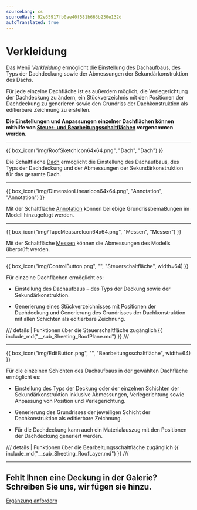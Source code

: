 ```yaml
---
sourceLang: cs
sourceHash: 92e35917fb0ae40f581b663b230e132d
autoTranslated: true
---
```


# Verkleidung

<p>Das Menü <u><i>Verkleidung</i></u> ermöglicht die Einstellung des Dachaufbaus, des Typs der Dachdeckung sowie der Abmessungen der Sekundärkonstruktion des Dachs.</p>

<p>Für jede einzelne Dachfläche ist es außerdem möglich, die Verlegerichtung der Dachdeckung zu ändern, ein Stückverzeichnis mit den Positionen der Dachdeckung zu generieren sowie den Grundriss der Dachkonstruktion als editierbare Zeichnung zu erstellen.</p>

<p><b>Die Einstellungen und Anpassungen einzelner Dachflächen können mithilfe von <u>Steuer- und Bearbeitungsschaltflächen</u> vorgenommen werden.</b></p>

<hr class="main"> <!-- Vodorovná čára jako oddělovač sekce -->

{{ box_icon("img/RoofSketchIcon64x64.png", "Dach", "Dach") }}

<p>Die Schaltfläche <u>Dach</u> ermöglicht die Einstellung des Dachaufbaus, des Typs der Dachdeckung und der Abmessungen der Sekundärkonstruktion für das gesamte Dach.</p>

<hr class="main"> <!-- Vodorovná čára jako oddělovač sekce -->

{{ box_icon("img/DimensionLinearIcon64x64.png", "Annotation", "Annotation") }}

<p>Mit der Schaltfläche <u>Annotation</u> können beliebige Grundrissbemaßungen im Modell hinzugefügt werden.</p>

<hr class="main"> <!-- Vodorovná čára jako oddělovač sekce -->

{{ box_icon("img/TapeMeasureIcon64x64.png", "Messen", "Messen") }}

<p>Mit der Schaltfläche <u>Messen</u> können die Abmessungen des Modells überprüft werden.</p>

<hr class="main"> <!-- Vodorovná čára jako oddělovač sekce -->

{{ box_icon("img/ControlButton.png", "", "Steuerschaltfläche", width=64) }}

<p>Für einzelne Dachflächen ermöglicht es:</p>

<ul>
  <li><p>Einstellung des Dachaufbaus – des Typs der Deckung sowie der Sekundärkonstruktion.</p></li>
  <li><p>Generierung eines Stückverzeichnisses mit Positionen der Dachdeckung und Generierung des Grundrisses der Dachkonstruktion mit allen Schichten als editierbare Zeichnung.</p></li>
</ul>

/// details | Funktionen über die Steuerschaltfläche zugänglich
{{ include_md("__sub_Sheeting_RoofPlane.md") }}
///



<hr class="main"> <!-- Vodorovná čára jako oddělovač sekce -->

{{ box_icon("img/EditButton.png", "", "Bearbeitungsschaltfläche", width=64) }}

<p>Für die einzelnen Schichten des Dachaufbaus in der gewählten Dachfläche ermöglicht es:</p>

<ul>
  <li><p>Einstellung des Typs der Deckung oder der einzelnen Schichten der Sekundärkonstruktion inklusive Abmessungen, Verlegerichtung sowie Anpassung von Position und Verlegerichtung.</p></li>
  <li><p>Generierung des Grundrisses der jeweiligen Schicht der Dachkonstruktion als editierbare Zeichnung.</p></li>
  <li><p>Für die Dachdeckung kann auch ein Materialauszug mit den Positionen der Dachdeckung generiert werden.</p></li>
</ul>

/// details | Funktionen über die Bearbeitungsschaltfläche zugänglich
{{ include_md("__sub_Sheeting_RoofLayer.md") }}
///


<hr class="main"> <!-- Vodorovná čára jako oddělovač sekce -->

<h2>Fehlt Ihnen eine Deckung in der Galerie? Schreiben Sie uns, wir fügen sie hinzu.</h2>
<a href="mailto:jiri.podval@histruct.com?subject=Frage zum HiStruct Gebäudekonfigurator" class="btn">
  Ergänzung anfordern
</a>

<!-- product: HiStruct Roofs -->